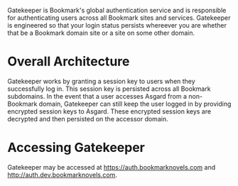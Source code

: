 <!-- TITLE: Gatekeeper -->

Gatekeeper is Bookmark's global authentication service and is responsible for authenticating users across all Bookmark sites and services. Gatekeeper is engineered so that your login status persists whereever you are whether that be a Bookmark domain site or a site on some other domain.
# Overall Architecture
Gatekeeper works by granting a session key to users when they successfully log in. This session key is persisted across all Bookmark subdomains. In the event that a user accesses Asgard from a non-Bookmark domain, Gatekeeper can still keep the user logged in by providing encrypted session keys to Asgard. These encrypted session keys are decrypted and then persisted on the accessor domain.

# Accessing Gatekeeper
Gatekeeper may be accessed at https://auth.bookmarknovels.com and http://auth.dev.bookmarknovels.com.